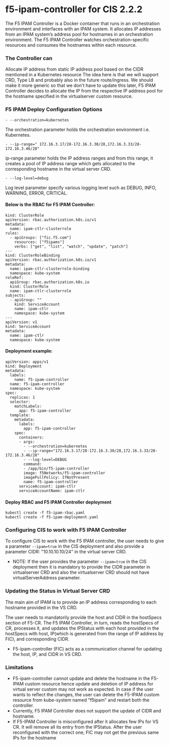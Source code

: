 # f5-ipam-controller for CIS 2.2.2

The F5 IPAM Controller is a Docker container that runs in an orchestration environment and interfaces with an IPAM system. It allocates IP addresses from an IPAM system’s address pool for hostnames in an orchestration environment. The F5 IPAM Controller watches orchestration-specific resources and consumes the hostnames within each resource.

### The Controller can

Allocate IP address from static IP address pool based on the CIDR mentioned in a Kubernetes resource The idea here is that we will support CRD, Type LB and probably also in the future route/ingress. We should make it more generic so that we don't have to update this later, F5 IPAM Controller decides to allocate the IP from the respective IP address pool for the hostname specified in the virtualserver custom resource.


### F5 IPAM Deploy Configuration Options
 ```
 - --orchestration=kubernetes
 ```
The orchestration parameter holds the orchestration environment i.e. Kubernetes.
```
- --ip-range=" 172.16.3.17/28-172.16.3.30/28,172.16.3.33/28-172.16.3.46/28"
```
ip-range parameter holds the IP address ranges and from this range, it creates a pool of IP address range which gets allocated to the corresponding hostname in the virtual server CRD.
```
- --log-level=debug
```
Log level parameter specify various logging level such as DEBUG, INFO, WARNING, ERROR, CRITICAL.

#### Below is the RBAC for F5 IPAM Controller:
```
kind: ClusterRole
apiVersion: rbac.authorization.k8s.io/v1
metadata:
  name: ipam-ctlr-clusterrole
rules:
  - apiGroups: ["fic.f5.com"]
    resources: ["f5ipams"]
    verbs: ["get", "list", "watch", "update", "patch"]
---
kind: ClusterRoleBinding
apiVersion: rbac.authorization.k8s.io/v1
metadata:
  name: ipam-ctlr-clusterrole-binding
  namespace: kube-system
roleRef:
  apiGroup: rbac.authorization.k8s.io
  kind: ClusterRole
  name: ipam-ctlr-clusterrole
subjects:
  - apiGroup: ""
    kind: ServiceAccount
    name: ipam-ctlr
    namespace: kube-system
---
apiVersion: v1
kind: ServiceAccount
metadata:
  name: ipam-ctlr
  namespace: kube-system
```

#### Deployment example:

```
apiVersion: apps/v1
kind: Deployment
metadata:
  labels:
    name: f5-ipam-controller
  name: f5-ipam-controller
  namespace: kube-system
spec:
  replicas: 1
  selector:
    matchLabels:
      app: f5-ipam-controller
  template:
    metadata:
      labels:
        app: f5-ipam-controller
    spec:
      containers:
      - args:
        - --orchestration=kubernetes
        - --ip-range="172.16.3.17/28-172.16.3.30/28,172.16.3.33/28-172.16.3.46/28"
        - --log-level=DEBUG
        command:
        - /app/bin/f5-ipam-controller
        image: f5Networks/f5-ipam-controller
        imagePullPolicy: IfNotPresent
        name: f5-ipam-controller
      serviceAccount: ipam-ctlr
      serviceAccountName: ipam-ctlr
```
#### Deploy RBAC and F5 IPAM Controller deployment
```
kubectl create -f f5-ipam-rbac.yaml
kubectl create -f f5-ipam-deployment.yaml
```


### Configuring CIS to work with F5 IPAM Controller


To configure CIS to work with the F5 IPAM controller, the user needs to give a parameter ```--ipam=true``` in the CIS deployment and also provide a parameter CIDR: "10.10.10.10/24" in the virtual server CRD.

- NOTE: If the user provides the parameter ```--ipam=true``` in the CIS deployment then it is mandatory to provide the CIDR parameter in virtualserver CRD and also the virtualserver CRD should not have virtualServerAddress parameter.

### Updating the Status in Virtual Server CRD


The main aim of IPAM is to provide an IP address corresponding to each hostname provided in the VS CRD.

The user needs to mandatorily provide the host and CIDR in the hostSpecs section of F5-CR. The F5 IPAM Controller, in turn, reads the hostSpecs of CR, processes it, and updates the IPStatus with each host provided in the hostSpecs with host, IP(which is generated from the range of IP address by FIC), and corresponding CIDR.

- F5-ipam-controller (FIC) acts as a communication channel for updating the host, IP, and CIDR in VS CRD.

 ### Limitations

- F5-ipam-controller cannot update and delete the hostname in the F5-IPAM custom resource hence update and deletion of IP address for virtual server custom may not work as expected. In case if the user wants to reflect the changes, the user can delete the F5-IPAM custom resource from kube-system named "f5ipam" and restart both the controller.
- Currently, F5 IPAM Controller does not support the update of CIDR and hostname.
- If F5-IPAM Controller is misconfigured after it allocates few IPs for VS CR. It will remove all its entry from the IPStatus. After the user reconfigured with the correct one, FIC may not get the previous same IPs for the hostname 



